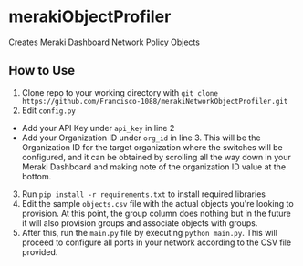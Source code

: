 # merakiObjectProfiler
Creates Meraki Dashboard Network Policy Objects

## How to Use

1. Clone repo to your working directory with `git clone https://github.com/Francisco-1088/merakiNetworkObjectProfiler.git`
2. Edit `config.py`
* Add your API Key under `api_key` in line 2
* Add your Organization ID under `org_id` in line 3. This will be the Organization ID for the target organization where the switches will be configured, and it can be obtained by scrolling all the way down in your Meraki Dashboard and making note of the organization ID value at the bottom.
3. Run `pip install -r requirements.txt` to install required libraries
4. Edit the sample `objects.csv` file with the actual objects you're looking to provision. At this point, the group column does nothing but in the future it will also provision groups and associate objects with groups.
5. After this, run the `main.py` file by executing `python main.py`. This will proceed to configure all ports in your network according to the CSV file provided.
